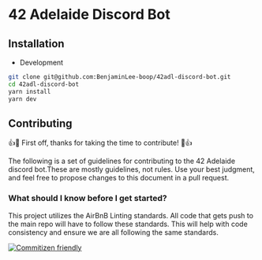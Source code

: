 # 42 Adelaide Discord Bot
## Installation
- Development
```bash
git clone git@github.com:BenjaminLee-boop/42adl-discord-bot.git
cd 42adl-discord-bot
yarn install
yarn dev
```

## Contributing
👍🎉 First off, thanks for taking the time to contribute! 🎉👍

The following is a set of guidelines for contributing to the 42 Adelaide discord bot.These are mostly guidelines, not rules. Use your best judgment, and feel free to propose changes to this document in a pull request.


### What should I know before I get started?
This project utilizes the AirBnB Linting standards. All code that gets push to the main repo will have to follow these standards. This will help with code consistency and ensure we are all following the same standards. 



[![Commitizen friendly](https://img.shields.io/badge/commitizen-friendly-brightgreen.svg)](http://commitizen.github.io/cz-cli/)
